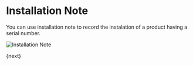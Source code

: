 <!-- add-breadcrumbs -->
# Installation Note

You can use installation note to record the instalation of a product having a serial number.

<img class="screenshot" alt="Installation Note" src="{{docs_base_url}}/assets/img/stock/installation-note.png">

{next}